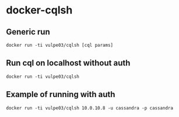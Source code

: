 # docker-cqlsh


## Generic run
```
docker run -ti vulpe03/cqlsh [cql params]
```

## Run cql on localhost without auth
```
docker run -ti vulpe03/cqlsh
```

## Example of running with auth
```
docker run -ti vulpe03/cqlsh 10.0.10.8 -u cassandra -p cassandra
```
